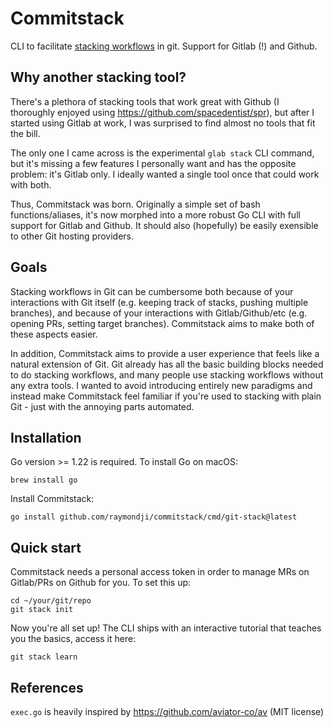 # Commitstack

CLI to facilitate [stacking workflows](https://www.stacking.dev/) in git. Support for Gitlab (!) and Github.

## Why another stacking tool?

There's a plethora of stacking tools that work great with Github (I thoroughly enjoyed using https://github.com/spacedentist/spr), but after I started using Gitlab at work, I was surprised to find almost no tools that fit the bill.

The only one I came across is the experimental `glab stack` CLI command, but it's missing a few features I personally want and has the opposite problem: it's Gitlab only. I ideally wanted a single tool once that could work with both.

Thus, Commitstack was born. Originally a simple set of bash functions/aliases, it's now morphed into a more robust Go CLI with full support for Gitlab and Github. It should also (hopefully) be easily exensible to other Git hosting providers.

## Goals

Stacking workflows in Git can be cumbersome both because of your interactions with Git itself (e.g. keeping track of stacks, pushing multiple branches), and because of your interactions with Gitlab/Github/etc (e.g. opening PRs, setting target branches). Commitstack aims to make both of these aspects easier.

In addition, Commitstack aims to provide a user experience that feels like a natural extension of Git. Git already has all the basic building blocks needed to do stacking workflows, and many people use stacking workflows without any extra tools. I wanted to avoid introducing entirely new paradigms and instead make Commitstack feel familiar if you're used to stacking with plain Git - just with the annoying parts automated.

## Installation

Go version >= 1.22 is required. To install Go on macOS:
```
brew install go 
```

Install Commitstack:
```
go install github.com/raymondji/commitstack/cmd/git-stack@latest
```

## Quick start

Commitstack needs a personal access token in order to manage MRs on Gitlab/PRs on Github for you. To set this up:
```
cd ~/your/git/repo
git stack init
```

Now you're all set up! The CLI ships with an interactive tutorial that teaches you the basics, access it here:
```
git stack learn
```

## References

`exec.go` is heavily inspired by https://github.com/aviator-co/av (MIT license)
